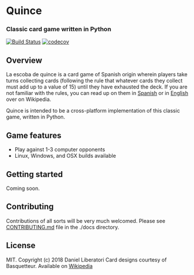 # Quince
### Classic card game written in Python
[![Build Status](https://travis-ci.com/garroadran/quince.svg?branch=master)](https://travis-ci.com/garroadran/quince) [![codecov](https://codecov.io/gh/garroadran/quince/branch/master/graph/badge.svg)](https://codecov.io/gh/garroadran/quince)

## Overview

La escoba de quince is a card game of Spanish origin wherein players take turns collecting cards
(following the rule that whatever cards they collect must add up to a value of 15) until they have
exhausted the deck. If you are not familiar with the rules, you can read up on them in [Spanish](https://es.wikipedia.org/wiki/Escoba_del_15)
or in [English](https://en.wikipedia.org/wiki/Escoba) over on Wikipedia.

Quince is intended to be a cross-platform implementation of this classic game, written in Python.

## Game features 
- Play against 1-3 computer opponents
- Linux, Windows, and OSX builds available

## Getting started

Coming soon.

## Contributing

Contributions of all sorts will be very much welcomed. Please see [CONTRIBUTING.md](https://github.com/garroadran/quince/blob/master/docs/CONTRIBUTING.md) file in the ./docs directory.

## License

MIT. Copyright (c) 2018 Daniel Liberatori
Card designs courtesy of Basquetteur. Available on [Wikipedia](https://commons.wikimedia.org/wiki/File:Baraja_espa%C3%B1ola_completa.png)